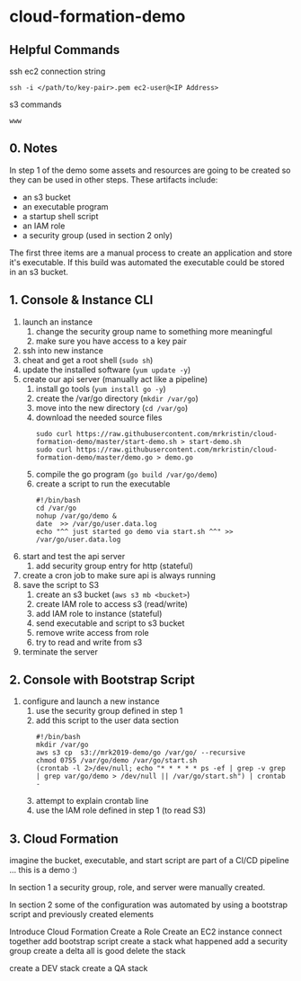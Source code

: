 # cloud-formation-demo
## Helpful Commands
ssh ec2 connection string

`ssh -i </path/to/key-pair>.pem ec2-user@<IP Address>`

s3 commands

`www`
## 0. Notes
In step 1 of the demo some assets and resources are going to be created so they can be used in other steps.
These artifacts include:

* an s3 bucket
* an executable program
* a startup shell script
* an IAM role
* a security group (used in section 2 only)

The first three items are a manual process to create an application and store it's executable. If this build was automated the executable could be stored in an s3 bucket.

## 1. Console & Instance CLI

1. launch an instance
    1. change the security group name to something more meaningful
    1. make sure you have access to a key pair
1. ssh into new instance
1. cheat and get a root shell (`sudo sh`)
1. update the installed software (`yum update -y`)
1. create our api server (manually act like a pipeline)
    1. install go tools (`yum install go -y`)
    1. create the /var/go directory (`mkdir /var/go`)
    1. move into the new directory (`cd /var/go`)
    1. download the needed source files
        ```shell script
        sudo curl https://raw.githubusercontent.com/mrkristin/cloud-formation-demo/master/start-demo.sh > start-demo.sh
        sudo curl https://raw.githubusercontent.com/mrkristin/cloud-formation-demo/master/demo.go > demo.go
       ```
    1. compile the go program (`go build /var/go/demo`)
    1. create a script to run the executable
        ```shell script
        #!/bin/bash
        cd /var/go
        nohup /var/go/demo &
        date  >> /var/go/user.data.log
        echo "^^ just started go demo via start.sh ^^" >> /var/go/user.data.log
        ```
1. start and test the api server
    1. add security group entry for http (stateful)
1. create a cron job to make sure api is always running
1. save the script to S3
    1. create an s3 bucket (`aws s3 mb <bucket>`)
    1. create IAM role to access s3 (read/write)
    1. add IAM role to instance (stateful)
    1. send executable and script to s3 bucket
    1. remove write access from role
    1. try to read and write from s3
1. terminate the server

## 2. Console with Bootstrap Script
1. configure and launch a new instance
    1. use the security group defined in step 1
    1. add this script to the user data section
        ```shell script
        #!/bin/bash
        mkdir /var/go
        aws s3 cp  s3://mrk2019-demo/go /var/go/ --recursive
        chmod 0755 /var/go/demo /var/go/start.sh
        (crontab -l 2>/dev/null; echo "* * * * * ps -ef | grep -v grep | grep var/go/demo > /dev/null || /var/go/start.sh") | crontab -
        ```
    1. attempt to explain crontab line
    1. use the IAM role defined in step 1 (to read S3)

    
## 3. Cloud Formation
imagine the bucket, executable, and start script are part of a CI/CD pipeline ... this is a demo :)

In section 1 a security group, role, and server were manually created.

In section 2 some of the configuration was automated by using a bootstrap script and previously created elements

Introduce Cloud Formation
Create a Role
Create an EC2 instance
connect together
add bootstrap script
create a stack
what happened
add a security group
create a delta
all is good
delete the stack

create a DEV stack
create a QA stack
